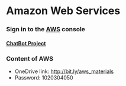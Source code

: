# Amazon Web Services
### Sign in to the [AWS](https://aws.amazon.com/console/) console
#### [ChatBot Project](https://aws.amazon.com/getting-started/hands-on/bots-just-got-better-net-toolkit-lex-lambda-cognito/)

### Content of AWS
 * OneDrive link: http://bit.ly/aws_materials
 * Password: 1020304050
